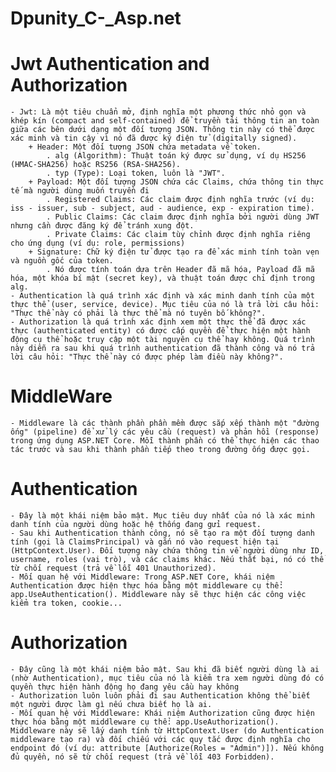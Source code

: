# Dpunity_C-_Asp.net
# Jwt Authentication and Authorization
    - Jwt: Là một tiêu chuẩn mở, định nghĩa một phương thức nhỏ gọn và khép kín (compact and self-contained) để truyền tải thông tin an toàn giữa các bên dưới dạng một đối tượng JSON. Thông tin này có thể được xác minh và tin cậy vì nó đã được ký điện tử (digitally signed).
        + Header: Một đối tượng JSON chứa metadata về token.
            . alg (Algorithm): Thuật toán ký được sử dụng, ví dụ HS256 (HMAC-SHA256) hoặc RS256 (RSA-SHA256).
            . typ (Type): Loại token, luôn là "JWT".
        + Payload: Một đối tượng JSON chứa các Claims, chứa thông tin thực tế mà người dùng muốn truyền đi
            . Registered Claims: Các claim được định nghĩa trước (ví dụ: iss - issuer, sub - subject, aud - audience, exp - expiration time).
            . Public Claims: Các claim được định nghĩa bởi người dùng JWT nhưng cần được đăng ký để tránh xung đột.
            . Private Claims: Các claim tùy chỉnh được định nghĩa riêng cho ứng dụng (ví dụ: role, permissions)
        + Signature: Chữ ký điện tử được tạo ra để xác minh tính toàn vẹn và nguồn gốc của token.
            . Nó được tính toán dựa trên Header đã mã hóa, Payload đã mã hóa, một khóa bí mật (secret key), và thuật toán được chỉ định trong alg.
    - Authentication là quá trình xác định và xác minh danh tính của một thực thể (user, service, device). Mục tiêu của nó là trả lời câu hỏi: "Thực thể này có phải là thực thể mà nó tuyên bố không?".
    - Authorization là quá trình xác định xem một thực thể đã được xác thực (authenticated entity) có được cấp quyền để thực hiện một hành động cụ thể hoặc truy cập một tài nguyên cụ thể hay không. Quá trình này diễn ra sau khi quá trình authentication đã thành công và nó trả lời câu hỏi: "Thực thể này có được phép làm điều này không?".



    
# MiddleWare
    - Middleware là các thành phần phần mềm được sắp xếp thành một "đường ống" (pipeline) để xử lý các yêu cầu (request) và phản hồi (response) trong ứng dụng ASP.NET Core. Mỗi thành phần có thể thực hiện các thao tác trước và sau khi thành phần tiếp theo trong đường ống được gọi.
# Authentication
    - Đây là một khái niệm bảo mật. Mục tiêu duy nhất của nó là xác minh danh tính của người dùng hoặc hệ thống đang gửi request.
    - Sau khi Authentication thành công, nó sẽ tạo ra một đối tượng danh tính (gọi là ClaimsPrincipal) và gắn nó vào request hiện tại (HttpContext.User). Đối tượng này chứa thông tin về người dùng như ID, username, roles (vai trò), và các claims khác. Nếu thất bại, nó có thể từ chối request (trả về lỗi 401 Unauthorized).
    - Mối quan hệ với Middleware: Trong ASP.NET Core, khái niệm Authentication được hiện thực hóa bằng một middleware cụ thể: app.UseAuthentication(). Middleware này sẽ thực hiện các công việc kiểm tra token, cookie...
# Authorization
    - Đây cũng là một khái niệm bảo mật. Sau khi đã biết người dùng là ai (nhờ Authentication), mục tiêu của nó là kiểm tra xem người dùng đó có quyền thực hiện hành động họ đang yêu cầu hay không
    - Authorization luôn luôn phải đi sau Authentication không thể biết một người được làm gì nếu chưa biết họ là ai.
    - Mối quan hệ với Middleware: Khái niệm Authorization cũng được hiện thực hóa bằng một middleware cụ thể: app.UseAuthorization(). Middleware này sẽ lấy danh tính từ HttpContext.User (do Authentication middleware tạo ra) và đối chiếu với các quy tắc được định nghĩa cho endpoint đó (ví dụ: attribute [Authorize(Roles = "Admin")]). Nếu không đủ quyền, nó sẽ từ chối request (trả về lỗi 403 Forbidden).


